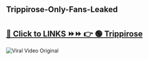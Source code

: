 
 ## Trippirose-Only-Fans-Leaked

# <h2><a href="https://clipsfans.com/Trippirose&ref=git">🔗 Click to LINKS ⏩⏩ 👉 🟢 Trippirose </a></h2>

<a href="https://clipsfans.com/Trippirose&ref=git" rel="nofollow" data-target="animated-image.originalLink"><img src="https://i.ibb.co.com/xMMVF88/686577567.gif" alt="Viral Video Original" style="max-width: 100%; display: inline-block;" data-target="animated-image.originalImage"></a>
